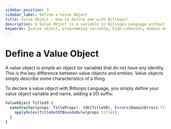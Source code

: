 ```yaml
---
sidebar_position: 3
sidebar_label: Define a Value Object
title: Value Object - How to define one with Bitloops?
description: A Value Object is a variable in Bitloops Language without identify. Learn how to define a Value Object using BL to increase cohesion of your application.
keywords: [value object, programming variable, high-cohesion, domain models, ddd, domain driven design, domain, entities, aggregates]
---
```


# Define a Value Object

A value object is simple an object (or variable) that do not have any identity. This is the key difference between value objects and entities. Value objects simply describe some characteristics of a thing.

To declare a value object with Bitloops Language, you simply define your value object variable and name, adding a VO suffix:

```typescript
ValueObject TitleVO {
  constructor(props: TitleProps): (OK(TitleVO), Errors(DomainErrors.TitleOutOfBoundsError)) {
    applyRules(TitleOutOfBoundsRule(props.title));
  }
}
```
